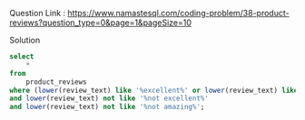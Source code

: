 Question Link : https://www.namastesql.com/coding-problem/38-product-reviews?question_type=0&page=1&pageSize=10

Solution

```sql
select
	*
from 
	product_reviews 
where (lower(review_text) like '%excellent%' or lower(review_text) like '%amazing%')
and lower(review_text) not like '%not excellent%'
and lower(review_text) not like '%not amazing%';
```
